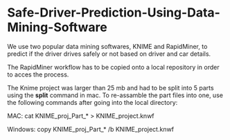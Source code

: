 # Safe-Driver-Prediction-Using-Data-Mining-Software
We use two popular data mining softwares, KNIME and RapidMiner, to predict if the driver drives safely or not based on driver and car details.

The RapidMiner workflow has to be copied onto a local repository in order to acces the process.

The Knime project was larger than 25 mb and had to be split into 5 parts using the **split** command in mac.
To re-assamble the part files into one, use the following commands after going into the local directory:

  MAC:
  cat KNIME_proj_Part_* > KNIME_project.knwf

  Windows:
  copy KNIME_proj_Part_* /b KNIME_project.knwf
